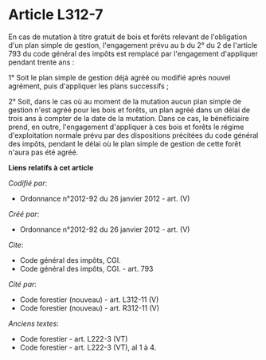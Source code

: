 # Article L312-7

En cas de mutation à titre gratuit de bois et forêts relevant de l'obligation d'un plan simple de gestion, l'engagement prévu
au b du 2° du 2 de l'article 793 du code général des impôts est remplacé par l'engagement d'appliquer pendant trente ans :

1° Soit le plan simple de gestion déjà agréé ou modifié après nouvel agrément, puis d'appliquer les plans successifs ;

2° Soit, dans le cas où au moment de la mutation aucun plan simple de gestion n'est agréé pour les bois et forêts, un plan
agréé dans un délai de trois ans à compter de la date de la mutation. Dans ce cas, le bénéficiaire prend, en outre,
l'engagement d'appliquer à ces bois et forêts le régime d'exploitation normale prévu par des dispositions précitées du code
général des impôts, pendant le délai où le plan simple de gestion de cette forêt n'aura pas été agréé.

**Liens relatifs à cet article**

_Codifié par_:

  - Ordonnance n°2012-92 du 26 janvier 2012 - art. (V)

_Créé par_:

  - Ordonnance n°2012-92 du 26 janvier 2012 - art. (V)

_Cite_:

  - Code général des impôts, CGI.
  - Code général des impôts, CGI. - art. 793

_Cité par_:

  - Code forestier (nouveau) - art. L312-11 (V)
  - Code forestier (nouveau) - art. R312-11 (V)

_Anciens textes_:

  - Code forestier - art. L222-3 (VT)
  - Code forestier - art. L222-3 (VT), al 1 à 4.
